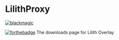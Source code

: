 # LilithProxy
[![blackmagic](https://img.shields.io/badge/Powered%20By-Black%20Magic-6F0B4F?style=for-the-badge&labelColor=24020F)](https://shields.io)

[![forthebadge](https://forthebadge.com/images/badges/powered-by-black-magic.svg)](https://forthebadge.com)
The downloads page for Lilith Overlay
